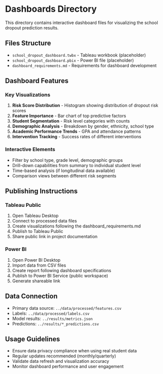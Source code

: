 # Dashboards Directory

This directory contains interactive dashboard files for visualizing the school dropout prediction results.

## Files Structure

- `school_dropout_dashboard.twbx` - Tableau workbook (placeholder)
- `school_dropout_dashboard.pbix` - Power BI file (placeholder)
- `dashboard_requirements.md` - Requirements for dashboard development

## Dashboard Features

### Key Visualizations
1. **Risk Score Distribution** - Histogram showing distribution of dropout risk scores
2. **Feature Importance** - Bar chart of top predictive factors
3. **Student Segmentation** - Risk level categories with counts
4. **Demographic Analysis** - Breakdown by gender, ethnicity, school type
5. **Academic Performance Trends** - GPA and attendance patterns
6. **Intervention Tracking** - Success rates of different interventions

### Interactive Elements
- Filter by school type, grade level, demographic groups
- Drill-down capabilities from summary to individual student level
- Time-based analysis (if longitudinal data available)
- Comparison views between different risk segments

## Publishing Instructions

### Tableau Public
1. Open Tableau Desktop
2. Connect to processed data files
3. Create visualizations following the dashboard_requirements.md
4. Publish to Tableau Public
5. Share public link in project documentation

### Power BI
1. Open Power BI Desktop
2. Import data from CSV files
3. Create report following dashboard specifications
4. Publish to Power BI Service (public workspace)
5. Generate shareable link

## Data Connection
- Primary data source: `../data/processed/features.csv`
- Labels: `../data/processed/labels.csv`
- Model results: `../results/metrics.json`
- Predictions: `../results/*_predictions.csv`

## Usage Guidelines
- Ensure data privacy compliance when using real student data
- Regular updates recommended (monthly/quarterly)
- Validate data refresh and visualization accuracy
- Monitor dashboard performance and user engagement
